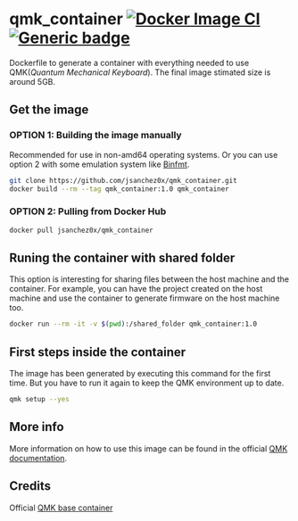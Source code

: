 # qmk_container [![Docker Image CI](https://github.com/jsanchez0x/qmk_container/actions/workflows/docker-image.yml/badge.svg)](https://github.com/jsanchez0x/qmk_container/actions/workflows/docker-image.yml) [![Generic badge](https://img.shields.io/badge/Docker-Hub-blue.svg)](https://hub.docker.com/r/jsanchez0x/qmk_container)


Dockerfile to generate a container with everything needed to use QMK(*Quantum Mechanical Keyboard*). The final image stimated size is around 5GB.

## Get the image
### OPTION 1: Building the image manually
Recommended for use in non-amd64 operating systems. Or you can use option 2 with some emulation system like [Binfmt](https://github.com/tonistiigi/binfmt).
```bash
git clone https://github.com/jsanchez0x/qmk_container.git
docker build --rm --tag qmk_container:1.0 qmk_container
```

### OPTION 2: Pulling from Docker Hub
```bash
docker pull jsanchez0x/qmk_container
```

## Runing the container with shared folder
This option is interesting for sharing files between the host machine and the container. For example, you can have the project created on the host machine and use the container to generate firmware on the host machine too.
```bash
docker run --rm -it -v $(pwd):/shared_folder qmk_container:1.0
```

## First steps inside the container
The image has been generated by executing this command for the first time. But you have to run it again to keep the QMK environment up to date.
```bash
qmk setup --yes
```

## More info
More information on how to use this image can be found in the official [QMK documentation](https://docs.qmk.fm/#/).

## Credits
Official [QMK base container](https://github.com/qmk/qmk_base_container)
